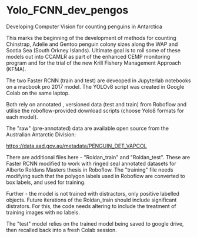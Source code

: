 # Yolo_FCNN_dev_pengos
Developing Computer Vision for counting penguins in Antarctica

This marks the beginning of the development of methods for counting Chinstrap, Adelie and Gentoo penguin colony sizes along the WAP and Scotia Sea (South Orkney Islands). Ultimate goal is to roll some of these models out into CCAMLR as part of the enhanced CEMP monitoring program and for the trial of the new Krill Fishery Management Approach (KFMA). 

The two Faster RCNN (train and test) are deveoped in Jupyterlab notebooks on a macbook pro 2017 model.  The YOLOv8 script was created in Google Colab on the same laptop. 

Both rely on annotated , versioned data (test and train) from Roboflow and utilise the roboflow-provided download scripts (choose Yolo8 formats for each model).

The "raw" (pre-annotated) data are available open source from the Australian Antarctic Division: 

https://data.aad.gov.au/metadata/PENGUIN_DET_VAPCOL

There are additional files here - "Roldan_train" and "Roldan_test".  These are Faster RCNN modified to work with ringed seal annotated datasets for Alberto Roldans Masters thesis in Roboflow.  The "training" file needs modifying such that the polygon labels used in Roboflow are converted to box labels, and used for training. 

Further - the model is not trained with distractors, only positive labelled objects.  Future iterations of the Roldan_train should include significant distrators.  For this, the code needs altering to include the treatment of training images with no labels. 

The "test" model relies on the trained model being saved to google drive, then recalled back into a fresh Colab session. 

